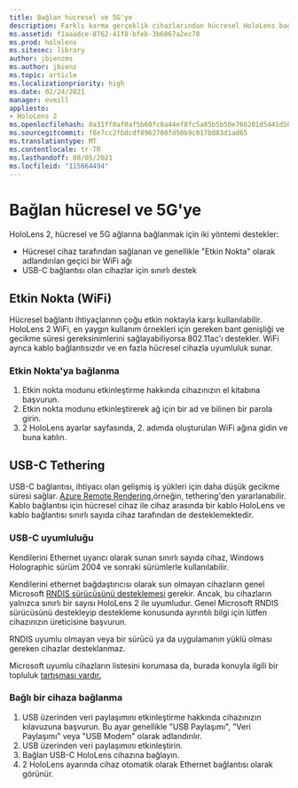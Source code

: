 ```yaml
---
title: Bağlan hücresel ve 5G'ye
description: Farklı karma gerçeklik cihazlarından hücresel HoloLens bağlanma.
ms.assetid: f1aaadce-8762-41f8-bfeb-3b6067a2ec78
ms.prod: hololens
ms.sitesec: library
author: jbienzms
ms.author: jbienz
ms.topic: article
ms.localizationpriority: high
ms.date: 02/24/2021
manager: evmill
appliesto:
- HoloLens 2
ms.openlocfilehash: 0a31ff0af0af5b60fc0a44ef8fc5a85b5b50e766201d5441d508fd23dd0369e4
ms.sourcegitcommit: f8e7cc2fbdcdf8962700fd50b9c017bd83d1ad65
ms.translationtype: MT
ms.contentlocale: tr-TR
ms.lasthandoff: 08/05/2021
ms.locfileid: "115664494"
---
```

# <a name="connect-to-cellular-and-5g"></a>Bağlan hücresel ve 5G'ye

HoloLens 2, hücresel ve 5G ağlarına bağlanmak için iki yöntemi destekler:

- Hücresel cihaz tarafından sağlanan ve genellikle "Etkin Nokta" olarak adlandırılan geçici bir WiFi ağı
- USB-C bağlantısı olan cihazlar için sınırlı destek

## <a name="hotspot-wifi"></a>Etkin Nokta (WiFi)

Hücresel bağlantı ihtiyaçlarının çoğu etkin noktayla karşı kullanılabilir. HoloLens 2 WiFi, en yaygın kullanım örnekleri için gereken bant genişliği ve gecikme süresi gereksinimlerini sağlayabiliyorsa 802.11ac'ı destekler. WiFi ayrıca kablo bağlantısızdır ve en fazla hücresel cihazla uyumluluk sunar.

### <a name="connecting-to-a-hotspot"></a>Etkin Nokta'ya bağlanma

1. Etkin nokta modunu etkinleştirme hakkında cihazınızın el kitabına başvurun.
1. Etkin nokta modunu etkinleştirerek ağ için bir ad ve bilinen bir parola girin.
1. 2 HoloLens ayarlar sayfasında, 2. adımda oluşturulan WiFi ağına gidin ve buna katılın.

## <a name="usb-c-tethering"></a>USB-C Tethering

USB-C bağlantısı, ihtiyacı olan gelişmiş iş yükleri için daha düşük gecikme süresi sağlar. [Azure Remote Rendering,](https://azure.microsoft.com/services/remote-rendering)örneğin, tethering'den yararlanabilir. Kablo bağlantısı için hücresel cihaz ile cihaz arasında bir kablo HoloLens ve kablo bağlantısı sınırlı sayıda cihaz tarafından de desteklemektedir.

### <a name="usb-c-compatibility"></a>USB-C uyumluluğu

Kendilerini Ethernet uyarıcı olarak sunan sınırlı sayıda cihaz, Windows Holographic sürüm 2004 ve sonraki sürümlerle kullanılabilir.

Kendilerini ethernet bağdaştırıcısı olarak sun olmayan cihazların genel Microsoft [RNDIS sürücüsünü desteklemesi](/windows-hardware/drivers/network/overview-of-remote-ndis--rndis-) gerekir. Ancak, bu cihazların yalnızca sınırlı bir sayısı HoloLens 2 ile uyumludur. Genel Microsoft RNDIS sürücüsünü destekleyip destekleme konusunda ayrıntılı bilgi için lütfen cihazınızın üreticisine başvurun.

RNDIS uyumlu olmayan veya bir sürücü ya da uygulamanın yüklü olması gereken cihazlar desteklanmaz.

Microsoft uyumlu cihazların listesini korumasa da, burada konuyla ilgili bir topluluk [tartışması vardır.](https://aka.ms/HLCommunityCell)

### <a name="connecting-to-a-tethered-device"></a>Bağlı bir cihaza bağlanma

1. USB üzerinden veri paylaşımını etkinleştirme hakkında cihazınızın kılavuzuna başvurun. Bu ayar genellikle "USB Paylaşımı", "Veri Paylaşımı" veya "USB Modem" olarak adlandırılır.
1. USB üzerinden veri paylaşımını etkinleştirin.
1. Bağlan USB-C HoloLens cihazına bağlayın.
1. 2 HoloLens ayarında cihaz otomatik olarak Ethernet bağlantısı olarak görünür.
